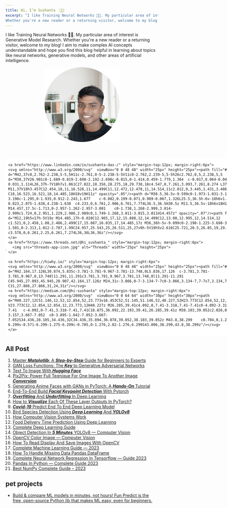 ```yaml
---
title: Hi, I’m Sushanta  👋🏻
excerpt: "I like Training Neural Networks 🧠🤖. My particular area of interest is Generative Model Research. 
Whether you're a new reader or a returning visitor, welcome to my blog! I aim to make complex AI concepts understandable and hope you find this blog helpful in learning about topics like neural networks, generative models, and other areas of artificial intelligence."
---
```


I like Training Neural Networks 🧠🤖. My particular area of interest is Generative Model Research. 
Whether you're a new reader or a returning visitor, welcome to my blog! I aim to make complex AI concepts understandable and hope you find this blog helpful in learning about topics like neural networks, generative models, and other areas of artificial intelligence.

<div align = "center" style="margin-right: 5px; margin-left:5px; margin-top:10px; margin-bottom:10px;">
    <img src="chi2.png" class = "center" width="50%" height="50%"/>
</div>


<div class="social-icon" style="margin-right:10px; margin-top:50px; margin-bottom:3px;  display: flex; align-items: center;         background:#FFF;  border-radius:16px; width: fit-content;"> 
    <a href="https://github.com/hi-sushanta" style="margin-top:12px; margin-right:6px">
    <svg xmlns="http://www.w3.org/2000/svg"  viewBox="0 0 30 30" width="30px" height="30px">    <path d="M15,3C8.373,3,3,8.373,3,15c0,5.623,3.872,10.328,9.092,11.63C12.036,26.468,12,26.28,12,26.047v-2.051 c-0.487,0-1.303,0-1.508,0c-0.821,0-1.551-0.353-1.905-1.009c-0.393-0.729-0.461-1.844-1.435-2.526 c-0.289-0.227-0.069-0.486,0.264-0.451c0.615,0.174,1.125,0.596,1.605,1.222c0.478,0.627,0.703,0.769,1.596,0.769 c0.433,0,1.081-0.025,1.691-0.121c0.328-0.833,0.895-1.6,1.588-1.962c-3.996-0.411-5.903-2.399-5.903-5.098 c0-1.162,0.495-2.286,1.336-3.233C9.053,10.647,8.706,8.73,9.435,8c1.798,0,2.885,1.166,3.146,1.481C13.477,9.174,14.461,9,15.495,9 c1.036,0,2.024,0.174,2.922,0.483C18.675,9.17,19.763,8,21.565,8c0.732,0.731,0.381,2.656,0.102,3.594 c0.836,0.945,1.328,2.066,1.328,3.226c0,2.697-1.904,4.684-5.894,5.097C18.199,20.49,19,22.1,19,23.313v2.734 c0,0.104-0.023,0.179-0.035,0.268C23.641,24.676,27,20.236,27,15C27,8.373,21.627,3,15,3z"/></svg>
    </a>

    <a href="https://www.linkedin.com/in/sushanta-das-/" style="margin-top:12px; margin-right:6px">
    <svg xmlns="http://www.w3.org/2000/svg"  viewBox="0 0 48 48" width="25px" height="25px"><path fill="#0078d4" d="M42,37c0,2.762-2.238,5-5,5H11c-2.761,0-5-2.238-5-5V11c0-2.762,2.239-5,5-5h26c2.762,0,5,2.238,5,5	V37z"/><path d="M30,37V26.901c0-1.689-0.819-2.698-2.192-2.698c-0.815,0-1.414,0.459-1.779,1.364	c-0.017,0.064-0.041,0.325-0.031,1.114L26,37h-7V18h7v1.061C27.022,18.356,28.275,18,29.738,18c4.547,0,7.261,3.093,7.261,8.274	L37,37H30z M11,37V18h3.457C12.454,18,11,16.528,11,14.499C11,12.472,12.478,11,14.514,11c2.012,0,3.445,1.431,3.486,3.479	C18,16.523,16.521,18,14.485,18H18v19H11z" opacity=".05"/><path d="M30.5,36.5v-9.599c0-1.973-1.031-3.198-2.692-3.198c-1.295,0-1.935,0.912-2.243,1.677	c-0.082,0.199-0.071,0.989-0.067,1.326L25.5,36.5h-6v-18h6v1.638c0.795-0.823,2.075-1.638,4.238-1.638	c4.233,0,6.761,2.906,6.761,7.774L36.5,36.5H30.5z M11.5,36.5v-18h6v18H11.5z M14.457,17.5c-1.713,0-2.957-1.262-2.957-3.001	c0-1.738,1.268-2.999,3.014-2.999c1.724,0,2.951,1.229,2.986,2.989c0,1.749-1.268,3.011-3.015,3.011H14.457z" opacity=".07"/><path fill="#fff" d="M12,19h5v17h-5V19z M14.485,17h-0.028C12.965,17,12,15.888,12,14.499C12,13.08,12.995,12,14.514,12	c1.521,0,2.458,1.08,2.486,2.499C17,15.887,16.035,17,14.485,17z M36,36h-5v-9.099c0-2.198-1.225-3.698-3.192-3.698	c-1.501,0-2.313,1.012-2.707,1.99C24.957,25.543,25,26.511,25,27v9h-5V19h5v2.616C25.721,20.5,26.85,19,29.738,19	c3.578,0,6.261,2.25,6.261,7.274L36,36L36,36z"/></svg>
    </a>
    <a href="https://www.threads.net/@hi_sushanta_" style="margin-top:12px; margin-right:6px">
      <img src="threads-app-icon.jpg" alt="Threads" width="25px" height="25px">
    </a>
  
    <a href="https://hiwhy.io/" style="margin-top:12px; margin-right:6px">
    <svg xmlns="http://www.w3.org/2000/svg"  viewBox="0 0 48 48" width="25px" height="25px"><path fill="#2962ff" d="M42.164,17.126L30.874,5.835c-3.781-3.781-9.967-3.781-13.748,0L5.836,17.126	c-3.781,3.781-3.781,9.967,0,13.748l11.291,11.291c3.781,3.781,9.967,3.781,13.748,0l11.291-11.291	C45.945,27.093,45.945,20.907,42.164,17.126z M24,31c-3.866,0-7-3.134-7-7c0-3.866,3.134-7,7-7s7,3.134,7,7	C31,27.866,27.866,31,24,31z"/></svg>
    <a href="https://medium.com/@hi-sushanta" style="margin-top:12px; margin-right:6px">
    <svg xmlns="http://www.w3.org/2000/svg"  viewBox="0 0 64 64" width="30px" height="30px"><path d="M40.227,12C51.146,12,52,12.854,52,23.773v16.453C52,51.145,51.146,52,40.227,52H23.773C12.854,52,12,51.145,12,40.227	V23.773C12,12.854,12.854,12,23.773,12H40.227z M26.285,39.41c4.092,0,7.41-3.318,7.41-7.41c0-4.092-3.318-7.41-7.41-7.41	c-4.092,0-7.41,3.318-7.41,7.41C18.875,36.092,22.193,39.41,26.285,39.41z M38.103,39.052c2.026,0,3.667-3.157,3.667-7.052	c0-3.895-1.642-7.052-3.667-7.052S34.436,28.105,34.436,32C34.436,35.894,36.078,39.052,38.103,39.052z M43.8,38.299	c0.704,0,1.275-2.82,1.275-6.299s-0.571-6.299-1.275-6.299c-0.705,0-1.276,2.82-1.276,6.299S43.096,38.299,43.8,38.299z"/></svg>
    </a>
  </a>
  
</div>

## All Post

1. [Master ***Matplotlib***: A ***Step-by-Step*** Guide for Beginners to Experts](https://hiwhy.io/matplotlib-complete-guide)
2. [GAN Loss Functions: The ***Key*** to Generative Adversarial Networks](https://hiwhy.io/gan-loss-functions-the-key-to-generative-adversarial-networks)
3. [Text To Image With ***Hugging Face***](https://hiwhy.io/text-to-image-with-hugging-face)
4. [Pix2Pix: Power Full Teqnique For One Image To Another Image ***Conversion***](https://hiwhy.io/pix2pix-power-full-teqnique-for-one-image-to-another-image-conversion)
5. [Generating Anime Faces with GANs in PyTorch: A ***Hands-On*** Tutorial](https://hiwhy.io/generating-anime-faces-gan)
6. [End-To-End Build ***Facial Keypoint Detection*** With Pytorch](https://hiwhy.io/facial-keypoint-detection-with-pytorch)
7. [***Overfitting*** And ***Underfitting*** In Deep Learning](https://hiwhy.io/overfitting-and-underfitting)
8. [How to ***Visualize*** Each Of These Layer Outputs In PyTorch?](https://hiwhy.io/how-to-visualize-each-of-these-layer-outputs-in-pytorch)
9. [***Covid-19*** Predict End To End Deep Learning Model](https://hiwhy.io/covid-19-deep-learning-model)
10. [Bird Species Detection Using ***Deep Learning*** And ***YOLOv8***](https://hiwhy.io/bird-species-detection-using-deep-learning-and-yolov8)
11. [How Computer Vision Systems Work](https://hiwhy.io/computer-vision-systems-work)
12. [Food Delivery Time Prediction Using Deep Learning](https://hiwhy.io/food-delivery-time-prediction-using-deep-learning)
13. [Complete Deep Learning Guide](https://hiwhy.io/complete-deep-learning-guide)
14. [Object Detection In ***5 Minutes*** YOLOv8 — Computer Vision](https://hiwhy.io/object-detection-in-5-minutes-yolov8-computer-vision)
15. [OpenCV Color Image — Computer Vision](https://hiwhy.io/opencv-color-image)
16. [How To Read Display And Save Images With OpenCV](https://hiwhy.io/read-display-and-save-images-with-opencv)
17. [Complete Machine Learning Guide — 2023](https://hiwhy.io/complete-machine-learning-guide)
18. [How To Handle Missing Data Pandas DataFrame](https://hiwhy.io/how-to-handle-missing-data-pandas-dataframe)
19. [Complete Neural Network Regression In Tensorflow — Guide 2023](https://hiwhy.io/neural-network-regression-in-tensorflow-guide)
20. [Pandas In Python — Complete Guide 2023](https://hiwhy.io/pandas-in-python-complete-guide)
21. [Best NumPy Complete Guide – 2023](https://hiwhy.io/numpy-complete-guide)

## pet projects

* [Build & compare ML models in  minutes, not hours! Fun Predict is the free, open-source Python lib that makes ML easy, even for beginners.](https://github.com/hi-sushanta/funpredict)
